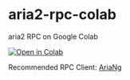 # aria2-rpc-colab
aria2 RPC on Google Colab

[![Open in Colab](https://colab.research.google.com/assets/colab-badge.svg)](https://colab.research.google.com/github/DevonTM/aria2-rpc-colab/blob/main/aria2_rpc.ipynb)

Recommended RPC Client: [AriaNg](https://ariang.mayswind.net/)

